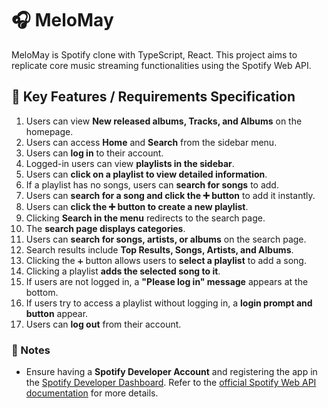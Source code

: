 <!-- MeloMay -->

# 🎧 MeloMay

MeloMay is Spotify clone with TypeScript, React.
This project aims to replicate core music streaming functionalities using the Spotify Web API.

## 📌 Key Features / Requirements Specification

1. Users can view **New released albums, Tracks, and Albums** on the homepage.
2. Users can access **Home** and **Search** from the sidebar menu.
3. Users can **log in** to their account.
4. Logged-in users can view **playlists in the sidebar**.
5. Users can **click on a playlist to view detailed information**.
6. If a playlist has no songs, users can **search for songs** to add.
7. Users can **search for a song and click the ➕ button** to add it instantly.
8. Users can **click the ➕ button to create a new playlist**.
9. Clicking **Search in the menu** redirects to the search page.
10. The **search page displays categories**.
11. Users can **search for songs, artists, or albums** on the search page.
12. Search results include **Top Results, Songs, Artists, and Albums**.
13. Clicking the `➕` button allows users to **select a playlist** to add a song.
14. Clicking a playlist **adds the selected song to it**.
15. If users are not logged in, a **"Please log in" message** appears at the bottom.
16. If users try to access a playlist without logging in, a **login prompt and button** appear.
17. Users can **log out** from their account.

### 📌 Notes

- Ensure having a **Spotify Developer Account** and registering the app in the [Spotify Developer Dashboard](https://developer.spotify.com/dashboard/). Refer to the [official Spotify Web API documentation](https://developer.spotify.com/documentation/web-api/) for more details.
